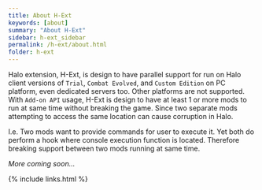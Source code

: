 ```yaml
---
title: About H-Ext
keywords: [about]
summary: "About H-Ext"
sidebar: h-ext_sidebar
permalink: /h-ext/about.html
folder: h-ext
---
```


Halo extension, H-Ext, is design to have parallel support for run on Halo client versions of `Trial`, `Combat Evolved`, and `Custom Edition` on PC platform, even dedicated servers too. Other platforms are not supported. With `Add-on API` usage, H-Ext is design to have at least 1 or more mods to run at same time without breaking the game. Since two separate mods attempting to access the same location can cause corruption in Halo.

I.e. Two mods want to provide commands for user to execute it. Yet both do perform a hook where console execution function is located. Therefore breaking support between two mods running at same time.

*More coming soon...*

{% include links.html %}
